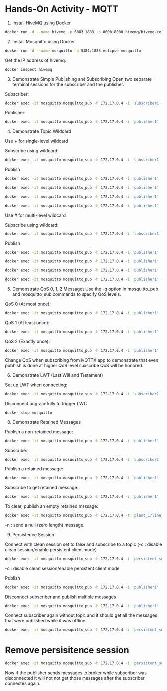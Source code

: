 # Hands-On Activity - MQTT 

1. Install HiveMQ using Docker

```bash
docker run -d --name hivemq -p 6883:1883 -p 8000:8000 hivemq/hivemq-ce
```

2. Install Mosquitto using Docker

```bash
docker run -d --name mosquitto -p 5884:1883 eclipse-mosquitto
```

Get the IP address of hivemq:
```bash
docker inspect hivemq
```

3. Demonstrate Simple Publishing and Subscribing
Open two separate terminal sessions for the subscriber and the publisher.

Subscriber:
```bash
docker exec -it mosquitto mosquitto_sub -h 172.17.0.4 -i 'subscriber1' -t 'plant_1/line_2/motor_1/temperature'
```

Publisher:
```bash
docker exec -it mosquitto mosquitto_pub -h 172.17.0.4 -i 'publisher1' -t 'plant_1/line_2/motor_1/temperature' -m '35 deg.C'
```

4. Demonstrate Topic Wildcard

Use + for single-level wildcard

Subscribe using wildcard:
```bash
docker exec -it mosquitto mosquitto_sub -h 172.17.0.4 -i 'subscriber1' -t 'plant_1/line_2/+/temperature'
```

Publish 
```bash
docker exec -it mosquitto mosquitto_pub -h 172.17.0.4 -i 'publisher1' -t 'plant_1/line_2/motor_3/temperature'  -m '35 deg.C'

docker exec -it mosquitto mosquitto_pub -h 172.17.0.4 -i 'publisher1' -t 'plant_1/line_2/motor_4/temperature'  -m '49.12 deg.C'

docker exec -it mosquitto mosquitto_pub -h 172.17.0.4 -i 'publisher1' -t 'plant_1/line_3/motor_4/temperature'  -m '18.12 deg.C'

docker exec -it mosquitto mosquitto_pub -h 172.17.0.4 -i 'publisher1' -t 'plant_1/line_2/motor_4/run_time'  -m '0 min'
```

Use # for multi-level wildcard

Subscribe using wildcard:
```bash
docker exec -it mosquitto mosquitto_sub -h 172.17.0.4 -i 'subscriber1' -t 'plant_1/line_2/#'
```

Publish 
```bash
docker exec -it mosquitto mosquitto_pub -h 172.17.0.4 -i 'publisher1' -t 'plant_1/line_2/motor_3/temperature'  -m '35 deg.C'

docker exec -it mosquitto mosquitto_pub -h 172.17.0.4 -i 'publisher1' -t 'plant_1/line_2/motor_4/temperature'  -m '49.12 deg.C'

docker exec -it mosquitto mosquitto_pub -h 172.17.0.4 -i 'publisher1' -t 'plant_1/line_3/motor_4/temperature'  -m '18.12 deg.C'

docker exec -it mosquitto mosquitto_pub -h 172.17.0.4 -i 'publisher1' -t 'plant_1/line_3/motor_4/run_time'  -m '0 min'
```

5. Demonstrate QoS 0, 1, 2 Messages
Use the -q option in mosquitto_pub and mosquitto_sub commands to specify QoS levels.

QoS 0 (At most once):
```bash
docker exec -it mosquitto mosquitto_pub -h 172.17.0.4 -i 'publisher1' -t 'plant_1/line_2/motor_1/temperature' -m 'QoS 0 message' -q 0 -d
```

QoS 1 (At least once):
```bash
docker exec -it mosquitto mosquitto_pub -h 172.17.0.4 -i 'publisher1' -t 'plant_1/line_2/motor_1/temperature' -m 'QoS 1 message' -q 1 -d
```

QoS 2 (Exactly once):
```bash
docker exec -it mosquitto mosquitto_pub -h 172.17.0.4 -i 'publisher1' -t 'plant_1/line_2/motor_1/temperature' -m 'QoS 2 message' -q 2 -d
```

Change QoS when subscribing from MQTTX app to demonstrate that even pubhish is done at higher QoS level subscribe QoS will be honored.

6. Demonstrate LWT (Last Will and Testament)

Set up LWT when connecting:
```bash
docker exec -it mosquitto mosquitto_sub -h 172.17.0.4 -i 'subscriber1' -t 'test/lwt' --will-topic 'test/lwt' --will-payload 'Disconnected' --will-qos 2
```


Disconnect ungracefully to trigger LWT:
```bash
docker stop mosquitto
```

8. Demonstrate Retained Messages

Publish a non-retained message:
```bash
docker exec -it mosquitto mosquitto_pub -h 172.17.0.4 -i 'publisher1' -t 'plant_1/line_2/motor_1/configuration' -m 'Motor speed = 12'
```

Subscribe:
```bash
docker exec -it mosquitto mosquitto_sub -h 172.17.0.4 -i 'subscriber1' -t 'plant_1/line_2/motor_1/configuration'
```

Publish a retained message:
```bash
docker exec -it mosquitto mosquitto_pub -h 172.17.0.4 -i 'publisher1' -t 'plant_1/line_2/motor_1/configuration' -m 'Motor speed = 21'
```

Subscribe to get retained message:
```bash
docker exec -it mosquitto mosquitto_pub -h 172.17.0.4 -i 'publisher1' -t 'test/retain' -m 'Retained Message' -r
```

To clear, publish an empty retained message:

```bash
docker exec -it mosquitto mosquitto_pub -h 172.17.0.4 -t 'plant_1/line_2/motor_1/configuration' -n -r
```
-n : send a null (zero length) message.

9. Persistence Session

Connect with clean session set to false and subscribe to a topic (-c : disable clean session/enable persistent client mode)
```bash
docker exec -it mosquitto mosquitto_sub -h 172.17.0.4 -i 'persistent_subscriber' -t 'test/persist' -c -q 2
```
-c : disable clean session/enable persistent client mode

Publish
```bash
docker exec -it mosquitto mosquitto_pub -h 172.17.0.4 -i 'publisher1' -t 'test/persist' -m 'A new message' -q 2
```

Disconnect subscriber and publish multiple messages
```bash
docker exec -it mosquitto mosquitto_pub -h 172.17.0.4 -i 'publisher1' -t 'test/persist' -m 'A new message' -c -q 2
```

Connect subscriber again without topic and it should get all the messages that were published while it was offline
```bash
docker exec -it mosquitto mosquitto_sub -h 172.17.0.4 -i 'persistent_subscriber' -t 'test/persist' -c -q 2
```

# Remove persisitence session

```bash
docker exec -it mosquitto mosquitto_sub -h 172.17.0.4 -i 'persistent_subscriber' -t 'test/persist' -q 2
```

Now if the publisher sends messages to broker while subscriber was disconnected it will not not get those messages after the subscriber connectes again.


